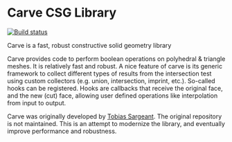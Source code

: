 # Carve CSG Library

[![Build status](https://ci.appveyor.com/api/projects/status/4081gholvpi1lkqd?svg=true)](https://ci.appveyor.com/project/dyollb/carve)

Carve is a fast, robust constructive solid geometry library

Carve provides code to perform boolean operations on polyhedral & triangle meshes.
It is relatively fast and robust. A nice feature of carve is its generic framework to 
collect different types of results from the intersection test using custom collectors 
(e.g. union, intersection, imprint, etc.).
So-called hooks can be registered. Hooks are callbacks that receive the original face, and the new (cut) face, allowing user
defined operations like interpolation from input to output.

Carve was originally developed by [Tobias Sargeant](https://github.com/folded/carve). The original repository is not maintained.
This is an attempt to modernize the library, and eventually improve performance and robustness.
